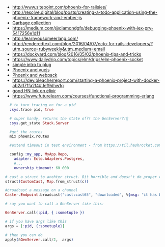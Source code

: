 * http://www.sitepoint.com/phoenix-for-railsies/
* http://resolve.digital/blog/posts/creating-a-todo-application-using-the-phoenix-framework-and-ember-js
* [Garbage collection](https://hamidreza-s.github.io/erlang%20garbage%20collection%20memory%20layout%20soft%20realtime/2015/08/24/erlang-garbage-collection-details-and-why-it-matters.html)
* https://medium.com/@diamondgfx/debugging-phoenix-with-iex-pry-5417256e1d11
* http://learnyousomeerlang.com/
* http://renderedtext.com/blog/2016/04/07/ecto-for-rails-developers/?utm_source=rubyweekly&utm_medium=email
* https://dockyard.com/blog/2016/05/02/phoenix-tips-and-tricks
* https://www.dailydrip.com/topics/elm/drips/elm-phoenix-socket
* [simple intro to plug](http://www.brianstorti.com/getting-started-with-plug-elixir/)
* [Phoenix and vuejs](https://medium.com/front-end-hacking/phoenix-and-vue-js-b974d8b91cb6#.4v4cs823w)
* [Phoenix and webpack](http://manukall.de/2015/05/01/automatically-building-your-phoenix-assets-with-webpack/)
* https://dev.bleacherreport.com/starting-a-phoenix-project-with-docker-ab2a171fa2f4#.lef9dhw1q
* [good HN link on elixir](https://news.ycombinator.com/item?id=13437515)
* https://www.futurelearn.com/courses/functional-programming-erlang

```elixir
  # to turn tracing on for a pid
  :sys.trace pid, true
```

```elixir
  # super handy, returns the state of?! the GenServer?!@
  :sys.get_state Stack.Server 
```

```bash
  #get the routes
  mix phoenix.routes
```

```elixir
  #extend timeout in test environment - from https://til.hashrocket.com/posts/36208f16ff-ecto-20-ownership-timeout-myelixirstatus

  config :my_app, MyApp.Repo,
    adapter: Ecto.Adapters.Postgres,
    #...
    ownership_timeout: 60_000
```

```elixir
# cast a struct to anohter struct. Bit horrible and doesn't do proper checking, but it works
struct(CustomCast, Map.from_struct(c))
```

```elixir
#broadcast a message on a channel
Caster.Endpoint.broadcast("cast:cast65", "downloaded", %{msg: "it has been downlaoded 65"})
```

```elixir
# say you want to call a GenServer like this:

GenServer.call(:pid, { :sometuple })

# if you have args like this
args = [:pid, {:sometuple}]

# then you can do
apply(&GenServer.call/2,  args)
```
